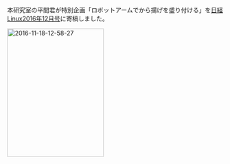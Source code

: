 本研究室の平間君が特別企画「ロボットアームでから揚げを盛り付ける」を<a href="http://itpro.nikkeibp.co.jp/atcl/mag/14/236750/110700037/" target="_blank">日経Linux2016年12月号</a>に寄稿しました。

<a href="https://lab.ueda.asia/wp-content/uploads/2016/11/2016-11-18-12.58.27-e1479441575180.jpg"><img src="https://lab.ueda.asia/wp-content/uploads/2016/11/2016-11-18-12.58.27-e1479441575180-225x300.jpg" alt="2016-11-18-12-58-27" width="225" height="300" class="alignright size-medium wp-image-2269" /></a>

